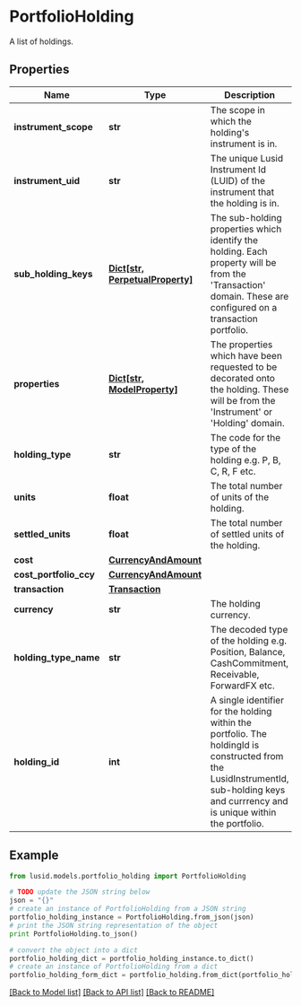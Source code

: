 # PortfolioHolding

A list of holdings.

## Properties
Name | Type | Description | Notes
------------ | ------------- | ------------- | -------------
**instrument_scope** | **str** | The scope in which the holding&#39;s instrument is in. | [optional] 
**instrument_uid** | **str** | The unique Lusid Instrument Id (LUID) of the instrument that the holding is in. | 
**sub_holding_keys** | [**Dict[str, PerpetualProperty]**](PerpetualProperty.md) | The sub-holding properties which identify the holding. Each property will be from the &#39;Transaction&#39; domain. These are configured on a transaction portfolio. | [optional] 
**properties** | [**Dict[str, ModelProperty]**](ModelProperty.md) | The properties which have been requested to be decorated onto the holding. These will be from the &#39;Instrument&#39; or &#39;Holding&#39; domain. | [optional] 
**holding_type** | **str** | The code for the type of the holding e.g. P, B, C, R, F etc. | 
**units** | **float** | The total number of units of the holding. | 
**settled_units** | **float** | The total number of settled units of the holding. | 
**cost** | [**CurrencyAndAmount**](CurrencyAndAmount.md) |  | 
**cost_portfolio_ccy** | [**CurrencyAndAmount**](CurrencyAndAmount.md) |  | 
**transaction** | [**Transaction**](Transaction.md) |  | [optional] 
**currency** | **str** | The holding currency. | [optional] 
**holding_type_name** | **str** | The decoded type of the holding e.g. Position, Balance, CashCommitment, Receivable, ForwardFX etc. | [optional] 
**holding_id** | **int** | A single identifier for the holding within the portfolio. The holdingId is constructed from the LusidInstrumentId, sub-holding keys and currrency and is unique within the portfolio. | [optional] 

## Example

```python
from lusid.models.portfolio_holding import PortfolioHolding

# TODO update the JSON string below
json = "{}"
# create an instance of PortfolioHolding from a JSON string
portfolio_holding_instance = PortfolioHolding.from_json(json)
# print the JSON string representation of the object
print PortfolioHolding.to_json()

# convert the object into a dict
portfolio_holding_dict = portfolio_holding_instance.to_dict()
# create an instance of PortfolioHolding from a dict
portfolio_holding_form_dict = portfolio_holding.from_dict(portfolio_holding_dict)
```
[[Back to Model list]](../README.md#documentation-for-models) [[Back to API list]](../README.md#documentation-for-api-endpoints) [[Back to README]](../README.md)


